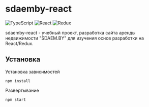 # sdaemby-react

![TypeScript](https://img.shields.io/badge/typescript-%23007ACC.svg?style=for-the-badge&logo=typescript&logoColor=white) ![React](https://img.shields.io/badge/react-%2320232a.svg?style=for-the-badge&logo=react&logoColor=%2361DAFB) ![Redux](https://img.shields.io/badge/redux-%23593d88.svg?style=for-the-badge&logo=redux&logoColor=white) 

sdaemby-react - учебный проект, разработка сайта аренды недвижимости "SDAEM.BY" для изучения основ разработки на React/Redux.

## Установка
Установка зависимостей
```
npm install
```
Развертывание
```
npm start
```

